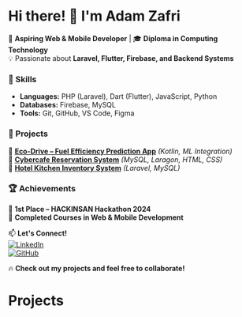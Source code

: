 # Hi there! 👋 I'm Adam Zafri  

🚀 **Aspiring Web & Mobile Developer** | 🎓 **Diploma in Computing Technology**  
💡 Passionate about **Laravel, Flutter, Firebase, and Backend Systems**  

### 🔧 Skills  
- **Languages:** PHP (Laravel), Dart (Flutter), JavaScript, Python  
- **Databases:** Firebase, MySQL  
- **Tools:** Git, GitHub, VS Code, Figma  

### 📂 Projects  
🔹 **[Eco-Drive – Fuel Efficiency Prediction App](https://github.com/AdamZafri/Eco-Drive)** *(Kotlin, ML Integration)*  
🔹 **[Cybercafe Reservation System](https://github.com/AdamZafri/Cyberworld)** *(MySQL, Laragon, HTML, CSS)*  
🔹 **[Hotel Kitchen Inventory System](https://github.com/YOUR_REPO)** *(Laravel, MySQL)*  

### 🏆 Achievements  
🏅 **1st Place – HACKINSAN Hackathon 2024**  
📜 **Completed Courses in Web & Mobile Development**  

📫 **Let's Connect!**  
[![LinkedIn](https://img.shields.io/badge/LinkedIn-Connect-blue?style=flat&logo=linkedin)](https://www.linkedin.com/in/adam-zafri-zulbahari-08a686350/)  
[![GitHub](https://img.shields.io/badge/GitHub-Follow-black?style=flat&logo=github)](https://github.com/YOUR_GITHUB)  

🔥 **Check out my projects and feel free to collaborate!**  
# Projects
